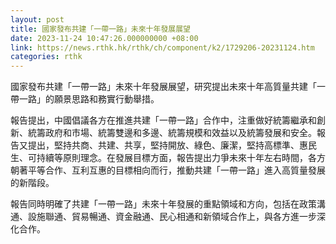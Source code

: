 ```yaml
---
layout: post
title: 國家發布共建「一帶一路」未來十年發展展望
date: 2023-11-24 10:47:26.000000000 +08:00
link: https://news.rthk.hk/rthk/ch/component/k2/1729206-20231124.htm
categories: rthk
---
```


國家發布共建「一帶一路」未來十年發展展望，研究提出未來十年高質量共建「一帶一路」的願景思路和務實行動舉措。

報告提出，中國倡議各方在推進共建「一帶一路」合作中，注重做好統籌繼承和創新、統籌政府和市場、統籌雙邊和多邊、統籌規模和效益以及統籌發展和安全。報告又提出，堅持共商、共建、共享，堅持開放、綠色、廉潔，堅持高標準、惠民生、可持續等原則理念。在發展目標方面，報告提出力爭未來十年左右時間，各方朝著平等合作、互利互惠的目標相向而行，推動共建「一帶一路」進入高質量發展的新階段。

報告同時明確了共建「一帶一路」未來十年發展的重點領域和方向，包括在政策溝通、設施聯通、貿易暢通、資金融通、民心相通和新領域合作上，與各方進一步深化合作。
